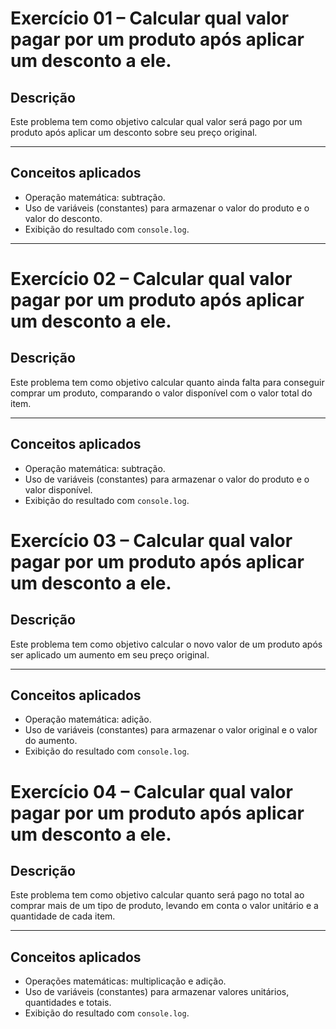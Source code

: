 # Exercício 01 – Calcular qual valor pagar por um produto após aplicar um desconto a ele.

## Descrição  
Este problema tem como objetivo calcular qual valor será pago por um produto após aplicar um desconto sobre seu preço original.

---

## Conceitos aplicados  
- Operação matemática: subtração.  
- Uso de variáveis (constantes) para armazenar o valor do produto e o valor do desconto.  
- Exibição do resultado com `console.log`.

---

# Exercício 02 – Calcular qual valor pagar por um produto após aplicar um desconto a ele.

## Descrição  
Este problema tem como objetivo calcular quanto ainda falta para conseguir comprar um produto, comparando o valor disponível com o valor total do item.

---

## Conceitos aplicados  
- Operação matemática: subtração.  
- Uso de variáveis (constantes) para armazenar o valor do produto e o valor disponível.  
- Exibição do resultado com `console.log`.

# Exercício 03 – Calcular qual valor pagar por um produto após aplicar um desconto a ele.

## Descrição  
Este problema tem como objetivo calcular o novo valor de um produto após ser aplicado um aumento em seu preço original.

---

## Conceitos aplicados  
- Operação matemática: adição.  
- Uso de variáveis (constantes) para armazenar o valor original e o valor do aumento.  
- Exibição do resultado com `console.log`.

# Exercício 04 – Calcular qual valor pagar por um produto após aplicar um desconto a ele.

## Descrição  
Este problema tem como objetivo calcular quanto será pago no total ao comprar mais de um tipo de produto, levando em conta o valor unitário e a quantidade de cada item.

---

## Conceitos aplicados  
- Operações matemáticas: multiplicação e adição.  
- Uso de variáveis (constantes) para armazenar valores unitários, quantidades e totais.  
- Exibição do resultado com `console.log`.
